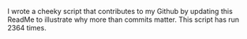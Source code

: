 I wrote a cheeky script that contributes to my Github by updating this ReadMe to illustrate why more than commits matter. This script has run 2364 times.